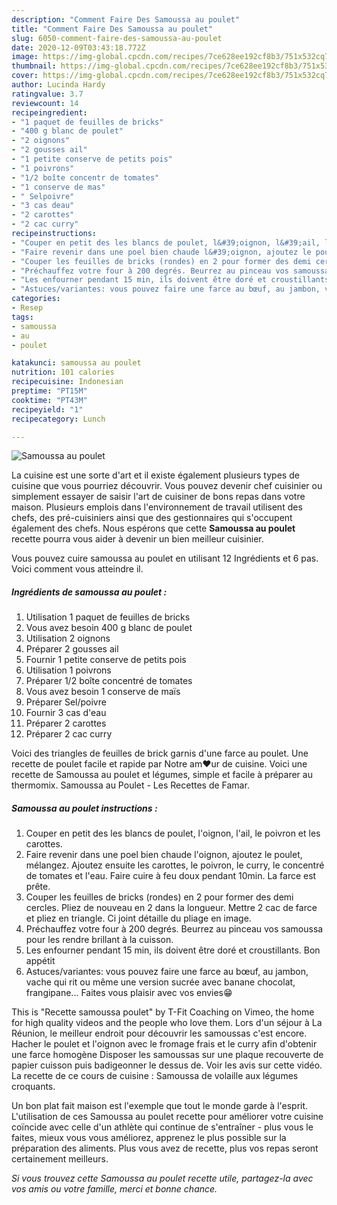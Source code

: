 ```yaml
---
description: "Comment Faire Des Samoussa au poulet"
title: "Comment Faire Des Samoussa au poulet"
slug: 6050-comment-faire-des-samoussa-au-poulet
date: 2020-12-09T03:43:18.772Z
image: https://img-global.cpcdn.com/recipes/7ce628ee192cf8b3/751x532cq70/samoussa-au-poulet-photo-principale-de-la-recette.jpg
thumbnail: https://img-global.cpcdn.com/recipes/7ce628ee192cf8b3/751x532cq70/samoussa-au-poulet-photo-principale-de-la-recette.jpg
cover: https://img-global.cpcdn.com/recipes/7ce628ee192cf8b3/751x532cq70/samoussa-au-poulet-photo-principale-de-la-recette.jpg
author: Lucinda Hardy
ratingvalue: 3.7
reviewcount: 14
recipeingredient:
- "1 paquet de feuilles de bricks"
- "400 g blanc de poulet"
- "2 oignons"
- "2 gousses ail"
- "1 petite conserve de petits pois"
- "1 poivrons"
- "1/2 boîte concentr de tomates"
- "1 conserve de mas"
- " Selpoivre"
- "3 cas deau"
- "2 carottes"
- "2 cac curry"
recipeinstructions:
- "Couper en petit des les blancs de poulet, l&#39;oignon, l&#39;ail, le poivron et les carottes."
- "Faire revenir dans une poel bien chaude l&#39;oignon, ajoutez le poulet, mélangez. Ajoutez ensuite les carottes, le poivron, le curry, le concentré de tomates et l&#39;eau. Faire cuire à feu doux pendant 10min. La farce est prête."
- "Couper les feuilles de bricks (rondes) en 2 pour former des demi cercles. Pliez de nouveau en 2 dans la longueur. Mettre 2 cac de farce et pliez en triangle. Ci joint détaille du pliage en image."
- "Préchauffez votre four à 200 degrés. Beurrez au pinceau vos samoussa pour les rendre brillant à la cuisson."
- "Les enfourner pendant 15 min, ils doivent être doré et croustillants. Bon appétit"
- "Astuces/variantes: vous pouvez faire une farce au bœuf, au jambon, vache qui rit ou même une version sucrée avec banane chocolat, frangipane... Faites vous plaisir avec vos envies😁"
categories:
- Resep
tags:
- samoussa
- au
- poulet

katakunci: samoussa au poulet 
nutrition: 101 calories
recipecuisine: Indonesian
preptime: "PT15M"
cooktime: "PT43M"
recipeyield: "1"
recipecategory: Lunch

---
```



![Samoussa au poulet](https://img-global.cpcdn.com/recipes/7ce628ee192cf8b3/751x532cq70/samoussa-au-poulet-photo-principale-de-la-recette.jpg)

La cuisine est une sorte d'art et il existe également plusieurs types de cuisine que vous pourriez découvrir. Vous pouvez devenir chef cuisinier ou simplement essayer de saisir l'art de cuisiner de bons repas dans votre maison. Plusieurs emplois dans l'environnement de travail utilisent des chefs, des pré-cuisiniers ainsi que des gestionnaires qui s'occupent également des chefs. Nous espérons que cette <strong> Samoussa au poulet </strong> recette pourra vous aider à devenir un bien meilleur cuisinier.

<!--inarticleads1-->

Vous pouvez cuire samoussa au poulet en utilisant 12 Ingrédients et 6 pas. Voici comment vous atteindre il.

##### Ingrédients de samoussa au poulet :

1. Utilisation 1 paquet de feuilles de bricks
1. Vous avez besoin 400 g blanc de poulet
1. Utilisation 2 oignons
1. Préparer 2 gousses ail
1. Fournir 1 petite conserve de petits pois
1. Utilisation 1 poivrons
1. Préparer 1/2 boîte concentré de tomates
1. Vous avez besoin 1 conserve de maïs
1. Préparer  Sel/poivre
1. Fournir 3 cas d&#39;eau
1. Préparer 2 carottes
1. Préparer 2 cac curry


Voici des triangles de feuilles de brick garnis d&#39;une farce au poulet. Une recette de poulet facile et rapide par Notre am❤ur de cuisine. Voici une recette de Samoussa au poulet et légumes, simple et facile à préparer au thermomix. Samoussa au Poulet - Les Recettes de Famar. 

<!--inarticleads2-->

##### Samoussa au poulet instructions :

1. Couper en petit des les blancs de poulet, l&#39;oignon, l&#39;ail, le poivron et les carottes.
1. Faire revenir dans une poel bien chaude l&#39;oignon, ajoutez le poulet, mélangez. Ajoutez ensuite les carottes, le poivron, le curry, le concentré de tomates et l&#39;eau. Faire cuire à feu doux pendant 10min. La farce est prête.
1. Couper les feuilles de bricks (rondes) en 2 pour former des demi cercles. Pliez de nouveau en 2 dans la longueur. Mettre 2 cac de farce et pliez en triangle. Ci joint détaille du pliage en image.
1. Préchauffez votre four à 200 degrés. Beurrez au pinceau vos samoussa pour les rendre brillant à la cuisson.
1. Les enfourner pendant 15 min, ils doivent être doré et croustillants. Bon appétit
1. Astuces/variantes: vous pouvez faire une farce au bœuf, au jambon, vache qui rit ou même une version sucrée avec banane chocolat, frangipane... Faites vous plaisir avec vos envies😁


This is &#34;Recette samoussa poulet&#34; by T-Fit Coaching on Vimeo, the home for high quality videos and the people who love them. Lors d&#39;un séjour à La Réunion, le meilleur endroit pour découvrir les samoussas c&#39;est encore. Hacher le poulet et l&#39;oignon avec le fromage frais et le curry afin d&#39;obtenir une farce homogène Disposer les samoussas sur une plaque recouverte de papier cuisson puis badigeonner le dessus de. Voir les avis sur cette vidéo. La recette de ce cours de cuisine : Samoussa de volaille aux légumes croquants. 

<!--inarticleads1-->

<p>
Un bon plat fait maison est l'exemple que tout le monde garde à l'esprit. L'utilisation de ces Samoussa au poulet recette pour améliorer votre cuisine coïncide avec celle d'un athlète qui continue de s'entraîner - plus vous le faites, mieux vous vous améliorez, apprenez le plus possible sur la préparation des aliments. Plus vous avez de recette, plus vos repas seront certainement meilleurs.
</p>

<p>
<i>Si vous trouvez cette Samoussa au poulet recette utile, partagez-la avec vos amis ou votre famille, merci et bonne chance.</i>
</p>
